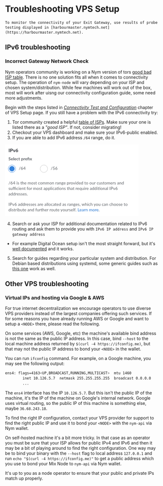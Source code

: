 # Troubleshooting VPS Setup

```admonish info
To monitor the connectivity of your Exit Gateway, use results of probe testing displayed in [harbourmaster.nymtech.net](https://harbourmaster.nymtech.net).
```

## IPv6 troubleshooting

### Incorrect Gateway Network Check

Nym operators community is working on a Nym version of tors [good bad ISP table](https://community.torproject.org/relay/community-resources/good-bad-isps/). There is no one solution fits all when it comes to connectivity setup. The operation of `nym-node` will vary depending on your ISP and chosen system/distribution.  While few machines will work out of the box, most will work after uisng our connectivity configuration guide, some need more adjustments.

Begin with the steps listed in [*Connectivity Test and Configuration*](../nodes/vps-setup.md#connectivity-test-and-configuration) chapter of VPS Setup page. If you still have a problem with the IPv6 connectivity try:

1. Tor community created a helpful [table of ISPs](https://community.torproject.org/relay/community-resources/good-bad-isps/). Make sure your one is listed there as a *"good ISP"*. If not, consider migrating!
2. Checkout your VPS dashboard and make sure your IPv6-public enabled.
3. If you are able to add IPv6 address `/64` range, do it.

![](../images/ipv6_64.png)

4. Search or ask your ISP for additional documentation related to IPv6 routing and ask them to provide you with `IPv6 IP address` and `IPv6 IP gateway address`
- For example Digital Ocean setup isn't the most straight forward, but it's [well documented](https://docs.digitalocean.com/products/networking/ipv6/how-to/enable/#on-existing-droplets) and it works.

5. Search for guides regarding your particular system and distribution. For Debian based distributions using systemd, some generic guides such as [this one](https://cloudzy.com/blog/configure-ipv6-on-ubuntu/) work as well.


## Other VPS troubleshooting

### Virtual IPs and hosting via Google & AWS

For true internet decentralization we encourage operators to use diverse VPS providers instead of the largest companies offering such services. If for some reasons you have already running AWS or Google and want to setup a `<NODE>` there, please read the following.

On some services (AWS, Google, etc) the machine's available bind address is not the same as the public IP address. In this case, bind `--host` to the local machine address returned by `$(curl -4 https://ifconfig.me)`, but that may not the public IP address to bond your `<NODE>` in the wallet.

You can run `ifconfig` command. For example, on a Google machine, you may see the following output:

```sh
ens4: flags=4163<UP,BROADCAST,RUNNING,MULTICAST>  mtu 1460
        inet 10.126.5.7  netmask 255.255.255.255  broadcast 0.0.0.0
        ...
```

The `ens4` interface has the IP `10.126.5.7`. But this isn't the public IP of the machine, it's the IP of the machine on Google's internal network. Google uses virtual routing, so the public IP of this machine is something else, maybe `36.68.243.18`.

To find the right IP configuration, contact your VPS provider for support to find the right public IP and use it to bond your `<NODE>` with the `nym-api` via Nym wallet.

On self-hosted machine it's a bit more tricky. In that case as an operator you must be sure that your ISP allows for public IPv4 and IPv6 and then it may be a bit of playing around to find the right configuration. One way may be to bind your binary with the `--host` flag to local address `127.0.0.1` and run `echo "$(curl -4 https://ifconfig.me)"` to get a public address which you use to bond your Mix Node to `nym-api` via Nym wallet.

It's up to you as a node operator to ensure that your public and private IPs match up properly.
